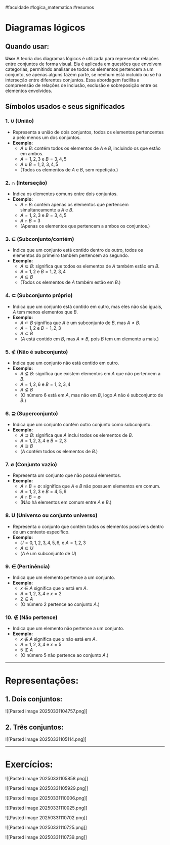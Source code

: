 #faculdade #logica_matematica #resumos
# Diagramas lógicos

## Quando usar:

**Uso:** A teoria dos diagramas lógicos é utilizada para representar relações entre conjuntos de forma visual. Ela é aplicada em questões que envolvem categorias, permitindo analisar se todos os elementos pertencem a um conjunto, se apenas alguns fazem parte, se nenhum está incluído ou se há interseção entre diferentes conjuntos. Essa abordagem facilita a compreensão de relações de inclusão, exclusão e sobreposição entre os elementos envolvidos.

## Símbolos usados e seus significados

### 1. ∪ (União)

- Representa a união de dois conjuntos, todos os elementos pertencentes a pelo menos um dos conjuntos.
- **Exemplo:**
    - $A \cup B$: contém todos os elementos de $A$ e $B$, incluindo os que estão em ambos.
    - $A = {1,2,3}$ e $B = {3,4,5}$
    - $A \cup B = {1,2,3,4,5}$
    - (Todos os elementos de $A$ e $B$, sem repetição.)

### 2. ∩ (Interseção)

- Indica os elementos comuns entre dois conjuntos.
- **Exemplo:**
    - $A \cap B$: contém apenas os elementos que pertencem simultaneamente a $A$ e $B$.
    - $A = {1,2,3}$ e $B = {3,4,5}$
    - $A \cap B = {3}$
    - (Apenas os elementos que pertencem a ambos os conjuntos.)

### 3. ⊆ (Subconjunto/contém)

- Indica que um conjunto está contido dentro de outro, todos os elementos do primeiro também pertencem ao segundo.
- **Exemplo:**
    - $A \subseteq B$: significa que todos os elementos de $A$ também estão em $B$.
    - $A = {1,2}$ e $B = {1,2,3,4}$
    - $A \subseteq B$
    - (Todos os elementos de $A$ também estão em $B$.)

### 4. ⊂ (Subconjunto próprio)

- Indica que um conjunto está contido em outro, mas eles não são iguais, $A$ tem menos elementos que $B$.
- **Exemplo:**
    - $A \subset B$ significa que $A$ é um subconjunto de $B$, mas $A \neq B$.
    - $A = {1,2}$ e $B = {1,2,3}$
    - $A \subset B$
    - ($A$ está contido em $B$, mas $A \neq B$, pois $B$ tem um elemento a mais.)

### 5. ⊄ (Não é subconjunto)

- Indica que um conjunto não está contido em outro.
- **Exemplo:**
    - $A \not\subseteq B$: significa que existem elementos em $A$ que não pertencem a $B$.
    - $A = {1,2,6}$ e $B = {1,2,3,4}$
    - $A \not\subseteq B$
    - (O número 6 está em $A$, mas não em $B$, logo $A$ não é subconjunto de $B$.)

### 6. ⊇ (Superconjunto)

- Indica que um conjunto contém outro conjunto como subconjunto.
- **Exemplo:**
    - $A \supseteq B$: significa que $A$ inclui todos os elementos de $B$.
    - $A = {1,2,3,4}$ e $B = {2,3}$
    - $A \supseteq B$
    - ($A$ contém todos os elementos de $B$.)

### 7. ∅ (Conjunto vazio)

- Representa um conjunto que não possui elementos.
- **Exemplo:**
    - $A \cap B = \emptyset$: significa que $A$ e $B$ não possuem elementos em comum.
    - $A = {1,2,3}$ e $B = {4,5,6}$
    - $A \cap B = \emptyset$
    - (Não há elementos em comum entre $A$ e $B$.)

### 8. U (Universo ou conjunto universo)

- Representa o conjunto que contém todos os elementos possíveis dentro de um contexto específico.
- **Exemplo:**
    - $U = {0,1,2,3,4,5,6}$, e $A = {1,2,3}$
    - $A \subseteq U$
    - ($A$ é um subconjunto de $U$)

### 9. ∈ (Pertinência)

- Indica que um elemento pertence a um conjunto.
- **Exemplo:**
    - $x \in A$ significa que $x$ está em $A$.
    - $A = {1,2,3,4}$ e $x = 2$
    - $2 \in A$
    - (O número 2 pertence ao conjunto $A$.)

### 10. ∉ (Não pertence)

- Indica que um elemento não pertence a um conjunto.
- **Exemplo:**
    - $x \notin A$ significa que $x$ não está em $A$.
    - $A = {1,2,3,4}$ e $x = 5$
    - $5 \notin A$
    - (O número 5 não pertence ao conjunto $A$.)

--- 

# Representações:

## 1. Dois conjuntos:

![[Pasted image 20250331104757.png]]


## 2. Três conjuntos:

![[Pasted image 20250331105114.png]]

- - -

# Exercícios:

![[Pasted image 20250331105858.png]]

![[Pasted image 20250331105929.png]]

![[Pasted image 20250331110006.png]]

![[Pasted image 20250331110025.png]]

![[Pasted image 20250331110702.png]]

![[Pasted image 20250331110725.png]]

![[Pasted image 20250331110739.png]]







